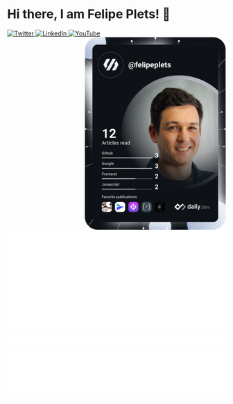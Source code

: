 # Hi there, I am Felipe Plets! 👋 

<div align="left">
  <a href="https://twitter.com/felipeplets">
    <img
      src="https://img.shields.io/twitter/follow/felipeplets?label=Twitter&logo=twitter&style=flat-square&color=1da1f2&logoColor=ffffff"
      alt="Twitter"
    />
  </a>
  <a href="https://www.linkedin.com/in/felipeplets/">
    <img
      src="https://img.shields.io/static/v1?logo=linkedin&style=flat-square&color=0072b1&label=LinkedIn&message=%E2%98%86"
      alt="LinkedIn"
    />
  </a>
  <a href="https://youtube.com/felipeplets/">
    <img
      src="https://img.shields.io/youtube/channel/subscribers/UCQgS7qVdfR5tlCPGM7N4_hg?style=social"
      alt="YouTube"
    />
  </a>
  <a href="https://api.daily.dev/felipeplets" target="_blank">
    <img
      width="325"
      align="right"
      alt="Felipe Plets Dev Card"
      src="devcard/devcard.svg"
    />
  </a>
</div>

![Metrics](metrics/github-metrics.svg)
![Notable contributions](metrics/notable.svg)
![Achievements](metrics/achievements.svg)


<!-- 🔭 I’m currently working on ...
🌱 I’m currently learning ...
👯 I’m looking to collaborate on ...
🤔 I’m looking for help with ...
💬 Ask me about ...
📫 How to reach me: ...
😄 Pronouns: ...
⚡ Fun fact: ... -->